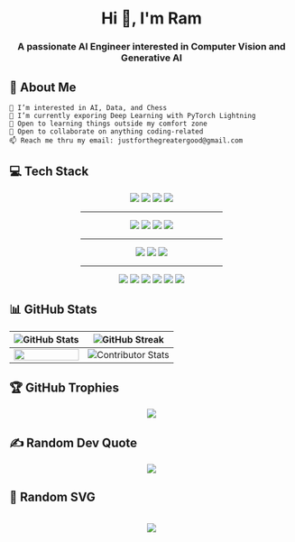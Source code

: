 <h1 align="center">Hi 👋, I'm Ram</h1>
<h3 align="center">A passionate AI Engineer interested in Computer Vision and Generative AI</h3>

## 💫 About Me
    👀 I’m interested in AI, Data, and Chess
    🌱 I’m currently exporing Deep Learning with PyTorch Lightning
    📕 Open to learning things outside my comfort zone
    💞️ Open to collaborate on anything coding-related
    📫 Reach me thru my email: justforthegreatergood@gmail.com


## 💻 Tech Stack
<div align="center">
    <img src="https://img.shields.io/badge/PyTorch-%23EE4C2C.svg?style=for-the-badge&logo=PyTorch&logoColor=white">
    <img src="https://img.shields.io/badge/mlflow-%23d9ead3.svg?style=for-the-badge&logo=mlflow&logoColor=blue">
    <img src="https://img.shields.io/badge/python-3670A0?style=for-the-badge&logo=python&logoColor=ffdd54">
    <img src="https://img.shields.io/badge/opencv-%23white.svg?style=for-the-badge&logo=opencv&logoColor=white">
    <br>
    <hr width="50%">
    <img src="https://img.shields.io/badge/javascript-%23323330.svg?style=for-the-badge&logo=javascript&logoColor=%23F7DF1E">
    <img src="https://img.shields.io/badge/Next-black?style=for-the-badge&logo=next.js&logoColor=white">
    <img src="https://img.shields.io/badge/docker-%230db7ed.svg?style=for-the-badge&logo=docker&logoColor=white">
    <img src="https://img.shields.io/badge/flask-%23000.svg?style=for-the-badge&logo=flask&logoColor=white"><br>
    <hr width="50%">
    <img src="https://img.shields.io/badge/Microsoft%20SQL%20Server-CC2927?style=for-the-badge&logo=microsoft%20sql%20server&logoColor=white">
    <img src="https://img.shields.io/badge/mysql-%2300000f.svg?style=for-the-badge&logo=mysql&logoColor=white">
    <img src="https://img.shields.io/badge/MongoDB-%234ea94b.svg?style=for-the-badge&logo=mongodb&logoColor=white">
    <br><hr width="50%">
    <img src="https://img.shields.io/badge/numpy-%23013243.svg?style=for-the-badge&logo=numpy&logoColor=white">
    <img src="https://img.shields.io/badge/pandas-%23150458.svg?style=for-the-badge&logo=pandas&logoColor=white">
    <img src="https://img.shields.io/badge/Plotly-%233F4F75.svg?style=for-the-badge&logo=plotly&logoColor=white">
    <img src="https://img.shields.io/badge/scikit--learn-%23F7931E.svg?style=for-the-badge&logo=scikit-learn&logoColor=white">
    <img src="https://img.shields.io/badge/SciPy-%230C55A5.svg?style=for-the-badge&logo=scipy&logoColor=%white">
    <img src="https://img.shields.io/badge/TensorFlow-%23FF6F00.svg?style=for-the-badge&logo=TensorFlow&logoColor=white">
</div>


## 📊 GitHub Stats

| ![GitHub Stats](https://github-readme-stats.vercel.app/api?username=moustacheManHere&theme=monokai&hide_border=false&include_all_commits=true&count_private=true) | ![GitHub Streak](https://github-readme-streak-stats.herokuapp.com/?user=moustacheManHere&theme=monokai&hide_border=false) |
| --- | --- |
| <img src="https://github-readme-stats.vercel.app/api/top-langs/?username=moustacheManHere&theme=monokai&hide_border=false&include_all_commits=true&count_private=true&layout=compact"  width="100%"> | ![Contributor Stats](https://github-contributor-stats.vercel.app/api?username=moustacheManHere&limit=5&theme=onedark&combine_all_yearly_contributions=true) |






## 🏆 GitHub Trophies
<div align="center">
    <img src="https://github-profile-trophy.vercel.app/?username=moustacheManHere&theme=onedark&no-frame=false&no-bg=false&margin-w=4">
</div>

## ✍️ Random Dev Quote
<div align="center">
    <img src="https://quotes-github-readme.vercel.app/api?type=horizontal&theme=tokyonight">
</div>

## 🐍 Random SVG
<br clear="both">

<div align="center">
    <img src="https://raw.githubusercontent.com/maurodesouza/profile-readme-generator/main/public/assets/snake.svg">
</div>

<!-- Proudly created with GPRM ( https://gprm.itsvg.in ) -->
<!---
moustacheManHere/moustacheManHere is a ✨ special ✨ repository because its `README.md` (this file) appears on your GitHub profile.
You can click the Preview link to take a look at your changes.
--->

